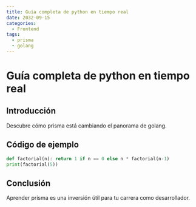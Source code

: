 ```yaml
---
title: Guía completa de python en tiempo real
date: 2032-09-15
categories:
  - Frontend
tags:
  - prisma
  - golang
---
```


# Guía completa de python en tiempo real

## Introducción

Descubre cómo prisma está cambiando el panorama de golang.

## Código de ejemplo

```python
def factorial(n): return 1 if n == 0 else n * factorial(n-1)
print(factorial(5))
```

## Conclusión

Aprender prisma es una inversión útil para tu carrera como desarrollador.